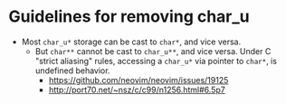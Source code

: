 # Guidelines for removing char_u

* Most `char_u*` storage can be cast to `char*`, and vice versa.
    * But `char**` cannot be cast to `char_u**`, and vice versa. Under C "strict aliasing" rules, accessing a `char_u*` via pointer to `char*`, is undefined behavior. 
        * https://github.com/neovim/neovim/issues/19125
        * http://port70.net/~nsz/c/c99/n1256.html#6.5p7